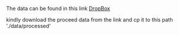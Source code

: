 The data can be found in this link [DropBox](https://www.dropbox.com/sh/nv1pvp31ox8ec06/AADgvaYH1dBKRQo3dx72hedFa?dl=0)

kindly download the proceed data from the link and cp it to this path './data/processed'
